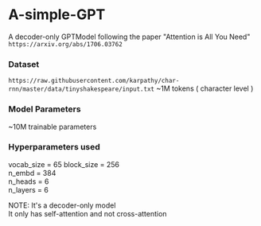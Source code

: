 # A-simple-GPT

A decoder-only GPTModel following the paper "Attention is All You Need"
`https://arxiv.org/abs/1706.03762`

### Dataset
```https://raw.githubusercontent.com/karpathy/char-rnn/master/data/tinyshakespeare/input.txt```
~1M tokens ( character level )

### Model Parameters
~10M trainable parameters

### Hyperparameters used
vocab_size = 65
block_size = 256 <br/>
n_embd = 384 <br/>
n_heads = 6 <br/>
n_layers = 6 <br/>

NOTE:
It's a decoder-only model <br/>
It only has self-attention and not cross-attention
